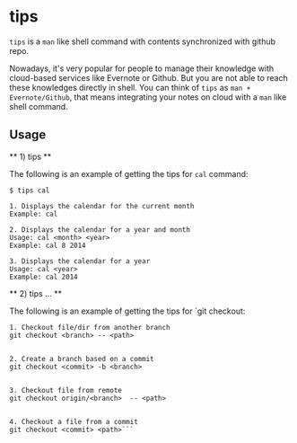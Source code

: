 tips
====

`tips` is a `man` like shell command with contents synchronized with github repo. 

Nowadays, it's very popular for people to manage their knowledge with cloud-based services like Evernote or Github. But you are not able to reach these knowledges directly in shell. You can think of `tips` as `man + Evernote/Github`, that means integrating your notes on cloud  with a `man` like shell command. 

Usage
-----

** 1) tips <name> **

The following is an example of getting the tips for `cal` command:

```
$ tips cal

1. Displays the calendar for the current month
Example: cal

2. Displays the calendar for a year and month
Usage: cal <month> <year>
Example: cal 8 2014

3. Displays the calendar for a year
Usage: cal <year>
Example: cal 2014
```

** 2) tips <category>... <name> **

The following is an example of getting the tips for `git checkout:

```
1. Checkout file/dir from another branch
git checkout <branch> -- <path>


2. Create a branch based on a commit
git checkout <commit> -b <branch>


3. Checkout file from remote 
git checkout origin/<branch>  -- <path>


4. Checkout a file from a commit
git checkout <commit> <path>```
```
